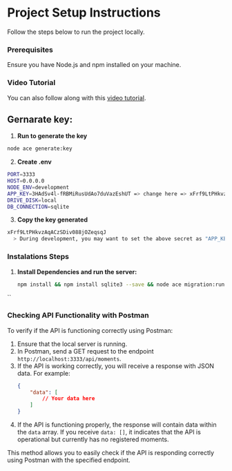 # Project Setup Instructions

Follow the steps below to run the project locally.

### Prerequisites
Ensure you have Node.js and npm installed on your machine. 

### Video Tutorial
You can also follow along with this [video tutorial](https://www.youtube.com/watch?v=xTCBaGeYTck&list=PLnDvRpP8Bnex2GQEN0768_AxZg_RaIGmw&index=22).

## Gernarate key:
1. **Run to generate the key**
 ```bash
node ace generate:key
```

2. **Create .env**
```bash
PORT=3333
HOST=0.0.0.0
NODE_ENV=development
APP_KEY=3HAdSv4l-fRBMiRusUdAo7duVazEshUT => change here => xFrf9LtPHkvzAqACzSDiv088jOZeqsqJ
DRIVE_DISK=local
DB_CONNECTION=sqlite
```

3. **Copy the key generated**
```bash
xFrf9LtPHkvzAqACzSDiv088jOZeqsqJ
  > During development, you may want to set the above secret as "APP_KEY" inside the .env file
```

### Instalations Steps

1. **Install Dependencies and run the server:**
   ```bash
   npm install && npm install sqlite3 --save && node ace migration:run && node ace serve
``


### Checking API Functionality with Postman

To verify if the API is functioning correctly using Postman:

1. Ensure that the local server is running.
2. In Postman, send a GET request to the endpoint `http://localhost:3333/api/moments`.
3. If the API is working correctly, you will receive a response with JSON data. For example:
   ```json
   {
       "data": [
           // Your data here
       ]
   }
4. If the API is functioning properly, the response will contain data within the `data` array. If you receive `data: []`, it indicates that the API is operational but currently has no registered moments.

This method allows you to easily check if the API is responding correctly using Postman with the specified endpoint.
